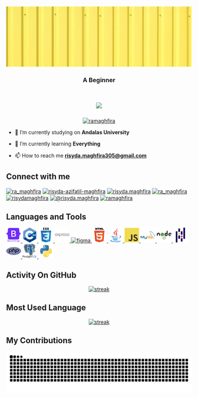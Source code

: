 [![MasterHead](https://github.com/ramaghfira/ramaghfira/blob/main/1658333498363.jpg)](https://ramaghfira.io)
<h3 align="center">A Beginner</h3>
<h1 align="center">
    <img src="https://readme-typing-svg.herokuapp.com/?font=Righteous&size=35&center=true&vCenter=true&width=500&height=70&duration=4000&lines=Hallo+Guys!+👋;+I'm+Risyda+Azifatil+Maghfira;" />
</h1>
<p align="center"> <a href="https://github.com/ryo-ma/github-profile-trophy"><img src="https://github-profile-trophy.vercel.app/?username=ramaghfira" alt="ramaghfira" /></a> </p>

- 🔭 I’m currently studying on **Andalas University**

- 🌱 I’m currently learning **Everything**

- 📫 How to reach me **risyda.maghfira305@gmail.com**

## Connect with me
<p align="left">
<a href="https://twitter.com/ra_maghfira" target="blank"><img align="center" src="https://raw.githubusercontent.com/rahuldkjain/github-profile-readme-generator/master/src/images/icons/Social/twitter.svg" alt="ra_maghfira" height="30" width="40" /></a>
<a href="https://linkedin.com/in/risyda-azifatil-maghfira" target="blank"><img align="center" src="https://raw.githubusercontent.com/rahuldkjain/github-profile-readme-generator/master/src/images/icons/Social/linked-in-alt.svg" alt="risyda-azifatil-maghfira" height="30" width="40" /></a>
<a href="https://fb.com/risyda.maghfira" target="blank"><img align="center" src="https://raw.githubusercontent.com/rahuldkjain/github-profile-readme-generator/master/src/images/icons/Social/facebook.svg" alt="risyda.maghfira" height="30" width="40" /></a>
<a href="https://instagram.com/ra_maghfira" target="blank"><img align="center" src="https://raw.githubusercontent.com/rahuldkjain/github-profile-readme-generator/master/src/images/icons/Social/instagram.svg" alt="ra_maghfira" height="30" width="40" /></a>
<a href="https://www.behance.net/risydamaghfira" target="blank"><img align="center" src="https://raw.githubusercontent.com/rahuldkjain/github-profile-readme-generator/master/src/images/icons/Social/behance.svg" alt="risydamaghfira" height="30" width="40" /></a>
<a href="https://medium.com/@risyda.maghfira" target="blank"><img align="center" src="https://raw.githubusercontent.com/rahuldkjain/github-profile-readme-generator/master/src/images/icons/Social/medium.svg" alt="@risyda.maghfira" height="30" width="40" /></a>
<a href="https://www.youtube.com/c/ramaghfira" target="blank"><img align="center" src="https://raw.githubusercontent.com/rahuldkjain/github-profile-readme-generator/master/src/images/icons/Social/youtube.svg" alt="ramaghfira" height="30" width="40" /></a>
</p>


## Languages and Tools
<p align="left"> <a href="https://getbootstrap.com" target="_blank" rel="noreferrer"> <img src="https://raw.githubusercontent.com/devicons/devicon/master/icons/bootstrap/bootstrap-plain-wordmark.svg" alt="bootstrap" width="40" height="40"/> </a> <a href="https://www.w3schools.com/cpp/" target="_blank" rel="noreferrer"> <img src="https://raw.githubusercontent.com/devicons/devicon/master/icons/cplusplus/cplusplus-original.svg" alt="cplusplus" width="40" height="40"/> </a> <a href="https://www.w3schools.com/css/" target="_blank" rel="noreferrer"> <img src="https://raw.githubusercontent.com/devicons/devicon/master/icons/css3/css3-original-wordmark.svg" alt="css3" width="40" height="40"/> </a> <a href="https://expressjs.com" target="_blank" rel="noreferrer"> <img src="https://raw.githubusercontent.com/devicons/devicon/master/icons/express/express-original-wordmark.svg" alt="express" width="40" height="40"/> </a> <a href="https://www.figma.com/" target="_blank" rel="noreferrer"> <img src="https://www.vectorlogo.zone/logos/figma/figma-icon.svg" alt="figma" width="40" height="40"/> </a> <a href="https://www.w3.org/html/" target="_blank" rel="noreferrer"> <img src="https://raw.githubusercontent.com/devicons/devicon/master/icons/html5/html5-original-wordmark.svg" alt="html5" width="40" height="40"/> </a> <a href="https://www.java.com" target="_blank" rel="noreferrer"> <img src="https://raw.githubusercontent.com/devicons/devicon/master/icons/java/java-original.svg" alt="java" width="40" height="40"/> </a> <a href="https://developer.mozilla.org/en-US/docs/Web/JavaScript" target="_blank" rel="noreferrer"> <img src="https://raw.githubusercontent.com/devicons/devicon/master/icons/javascript/javascript-original.svg" alt="javascript" width="40" height="40"/> </a> <a href="https://www.mysql.com/" target="_blank" rel="noreferrer"> <img src="https://raw.githubusercontent.com/devicons/devicon/master/icons/mysql/mysql-original-wordmark.svg" alt="mysql" width="40" height="40"/> </a> <a href="https://nodejs.org" target="_blank" rel="noreferrer"> <img src="https://raw.githubusercontent.com/devicons/devicon/master/icons/nodejs/nodejs-original-wordmark.svg" alt="nodejs" width="40" height="40"/> </a> <a href="https://pandas.pydata.org/" target="_blank" rel="noreferrer"> <img src="https://raw.githubusercontent.com/devicons/devicon/2ae2a900d2f041da66e950e4d48052658d850630/icons/pandas/pandas-original.svg" alt="pandas" width="40" height="40"/> </a> <a href="https://www.php.net" target="_blank" rel="noreferrer"> <img src="https://raw.githubusercontent.com/devicons/devicon/master/icons/php/php-original.svg" alt="php" width="40" height="40"/> </a> <a href="https://www.postgresql.org" target="_blank" rel="noreferrer"> <img src="https://raw.githubusercontent.com/devicons/devicon/master/icons/postgresql/postgresql-original-wordmark.svg" alt="postgresql" width="40" height="40"/> </a> <a href="https://www.python.org" target="_blank" rel="noreferrer"> <img src="https://raw.githubusercontent.com/devicons/devicon/master/icons/python/python-original.svg" alt="python" width="40" height="40"/> </a> </p>

## Activity On GitHub
<p align="center">
  <a href="https://github.com/ramaghfira">      
<img title="stats" alt="streak" src="https://github-readme-streak-stats.herokuapp.com/?user=ramaghfira&theme=light&hide_border=true&stroke=f53b3b"/>
</a> 
</p>

## Most Used Language
<p align="center">
  <a href="https://github.com/ramaghfira">      
<img title="languange" alt="streak" src="https://github-readme-stats.vercel.app/api/top-langs?username=ramaghfira&show_icons=true&locale=en&layout=compact"/>
</a> 
</p>

## My Contributions
  <p align="center">
  <img alt="snake eating my contributions" src="https://raw.githubusercontent.com/ramaghfira/ramaghfira/output/github-contribution-grid-snake.svg" />
  </p>
